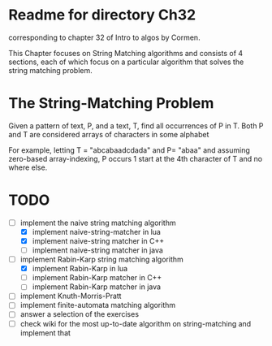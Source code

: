 # Readme for directory Ch32
corresponding to chapter 32 of Intro to algos by Cormen.

This Chapter focuses on String Matching algorithms and consists
of 4 sections, each of which focus on a particular algorithm that
solves the string matching problem.

# The String-Matching Problem

Given a pattern of text, P, and a text, T, find all
occurrences of P in T. Both P and T are considered arrays
of characters in some alphabet

For example, letting  T = "abcabaadcdada" and P= "abaa" and
assuming zero-based array-indexing, P occurs 1 start at the
4th character of T and no where else.

# TODO

- [ ] implement the naive string matching algorithm
   - [x] implement naive-string-matcher in lua
   - [x] implement naive-string matcher in C++
   - [ ] implement naive-string matcher in java
- [ ] implement Rabin-Karp string matching algorithm
   - [x] implement Rabin-Karp in lua
   - [ ] implement Rabin-Karp matcher in C++
   - [ ] implement Rabin-Karp matcher in java
- [ ] implement Knuth-Morris-Pratt
- [ ] implement finite-automata matching algorithm
- [ ] answer a selection of the exercises
- [ ] check wiki for the most up-to-date algorithm on string-matching
       and implement that
